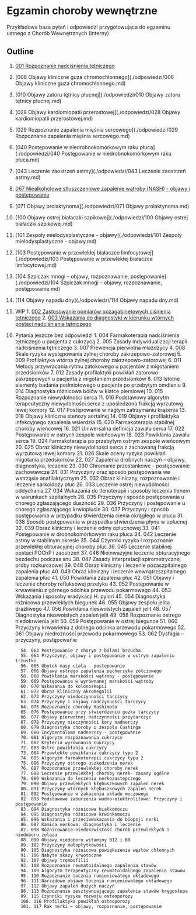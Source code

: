 # Egzamin choroby wewnętrzne

Przykładowa baza pytań i odpowiedzi przygotowująca do egzaminu ustnego z Chorób Wewnętrznych (Interny)



## Outline

1. [001 Rozpoznanie nadciśnienia tętniczego](./odpowiedzi/001-rozpoznawanie-nadcisnienia-tetniczego.md)
2. [006 Objawy kliniczne guza chromochłonnego](./odpowiedzi/006 Objawy kliniczne guza chromochłonnego.md)
3. [010 Objawy zatoru tętnicy płucnej](./odpowiedzi/010 Objawy zatoru tętnicy płucnej.md)
4. [028 Objawy kardiomiopatii przerostowej](./odpowiedzi/028 Objawy kardiomiopatii przerostowej.md)
5. [029 Rozpoznanie zapalenia mięśnia sercowego](./odpowiedzi/029 Rozpoznanie zapalenia mięśnia sercowego.md)
6. [040 Postępowanie w niedrobnokomórkowym raku płuca](./odpowiedzi/040 Postępowanie w niedrobnokomórkowym raku płuca.md)
7. [043 Leczenie zaostrzeń astmy](./odpowiedzi/043 Leczenie zaostrzeń astmy.md)
8. [067 Niealkoholowe stłuszczeniowe zapalenie wątroby (NASH) - objawy i postępowanie](./odpowiedzi/067-nash.md)
9. [071 Objawy prolaktynoma](./odpowiedzi/071 Objawy prolaktynoma.md)
10. [100 Objawy ostrej białaczki szpikowej](./odpowiedzi/100 Objawy ostrej białaczki szpikowej.md)
11. [101 Zespoły mielodysplastyczne - objawy](./odpowiedzi/101 Zespoły mielodysplastyczne - objawy.md)
12. [103 Postępowanie w przewlekłej białaczce limfocytowej](./odpowiedzi/103 Postępowanie w przewlekłej białaczce limfocytowej.md)
13. [104 Szpiczak mnogi – objawy, rozpoznawanie, postępowanie](./odpowiedzi/104 Szpiczak mnogi – objawy, rozpoznawanie, postępowanie.md)
14. [114 Objawy napadu dny](./odpowiedzi/114 Objawy napadu dny.md)
15. WIP
          1. [002 Zastosowanie pomiarów pozagabinetowych ciśnienia tętniczego](./odpowiedzi/002-pomiary-pozagabinetowe-bp.md)
          2. [003 Wskazania do diagnostyki w kierunku wtórnych postaci nadciśnienia tętniczego](./odpowiedzi/003-wskazania-do-diagnostyki-wtornych-postaci-nt.md)
16. Pytania jeszcze bez odpowiedzi
          1. 004 Farmakoterapia nadciśnienia tętniczego u pacjenta z cukrzycą
          2. 005 Zasady indywidualizacji terapii nadciśnienia tętniczego
          3. 007 Prewencja pierwotna miażdżycy
          4. 008 Skale ryzyka występowania żylnej choroby zakrzepowo-zatorowej
          5. 009 Profilaktyka wtórna żylnej choroby zakrzepowo-zatorowej
          6. 011 Metody przywracania rytmu zatokowego u pacjentów z migotaniem przedsionków
          7. 012 Zasady profilaktyki powikłań zatorowo-zakrzepowych u pacjenta z migotaniem
              przedsionków
          8. 013 Istotne elementy badania podmiotowego u pacjenta po przebytym omdleniu
          9. 014 Diagnostyka różnicowa bólów w klatce piersiowej
          10. 015 Rozpoznanie niewydolności serca
          11. 016 Podstawowy algorytm terapeutyczny niewydolności serca z upośledzona frakcją
                 wyrzutową lewej komory
          12. 017 Postępowanie w nagłym zatrzymaniu krążenia
          13. 018 Objawy kliniczne stenozy aortalnej
          14. 019 Objawy i profilaktyka infekcyjnego zapalenia wsierdzia
          15. 020 Farmakoterapia stabilnej choroby wieńcowej
          16. 021 Uniwersalna definicja zawału serca
          17. 022 Postępowanie w ostrych zespole wieńcowym
          18. 023 Powikłania zawału serca
          19. 024 Farmakoterapia po przebytym ostrym zespole wieńcowym
          20. 025 Obraz kliniczny niewydolności serca z zachowaną frakcją wyrzutową lewej komory
          21. 026 Skale oceny ryzyka powikłań migotania przedsionków
          22. 027 Zapalenia drobnych naczyń – objawy, diagnostyka, leczenie
          23. 030 Chromanie przestankowe - postępowanie zachowawcze
          24. 031 Przyczyny oraz sposób postępowania we wstrząsie anafilaktycznym
          25. 032 Obraz kliniczny, rozpoznawanie i leczenie sarkoidozy płuc
          26. 033 Leczenie ostrej niewydolności oddychania
          27. 034 Wskazania do tlenoterapii i sposoby leczenia tlenem w warunkach szpitalnych
          28. 035 Przyczyny i sposób postępowania u chorego zgłaszającego duszność
          29. 036 Przyczyny i postępowanie u chorego zgłaszającego krwioplucie
          30. 037 Przyczyny i sposób postępowania w przypadku stwierdzenia cienia okrągłego w płucu
          31. 038 Sposób postępowania w przypadku stwierdzenia płynu w opłucnej
          32. 039 Obraz kliniczny i leczenie odmy opłucnowej
          33. 041 Postępowanie w drobnokomórkowym raku płuca
          34. 042 Leczenie astmy w stabilnym okresie
          35. 044 Czynniki ryzyka i rozpoznanie przewlekłej obturacyjnej choroby płuc
          36. 045 Leczenie stabilnej postaci POChP i zaostrzeń
          37. 046 Nieinwazyjne leczenie obturacyjnego bezdechu podczas snu
          38. 047 Zasady interpretacji spirometrycznej próby rozkurczowej
          39. 048 Obraz kliniczny i leczenie pozaszpitalnego zapalenia płuc
          40. 049 Obraz kliniczny i leczenie wewnątrzszpitalnego zapalenia płuc
          41. 050 Powikłania zapalenia płuc
          42. 051 Objawy i leczenie choroby refluksowej przełyku
          43. 052 Postępowanie w krwawieniu z górnego odcinka przewodu pokarmowego
          44. 053 Wskazania i sposoby eradykacji H. pylori
          45. 054 Diagnostyka różnicowa przewlekłych biegunek
          46. 055 Objawy zespołu jelita drażliwego
          47. 056 Powikłania nieswoistych zapaleń jelit
          48. 057 Diagnostyka nieswoistych zapaleń jelit
          49. 058 Rozpoznanie ostrego niedokrwienia jelit
          50. 059 Postępowanie w ostrej biegunce
          51. 060 Przyczyny krwawienia z dolnego odcinka przewodu pokarmowego
          52. 061 Objawy niedrożności przewodu pokarmowego
          53. 062 Dysfagia – przyczyny, postępowanie

          54. 063 Postępowanie z chorym z bólami brzucha
          55. 064 Przyczyny, objawy i postępowanie w ostrym zapaleniu trzustki
          56. 065 Ubytek masy ciała - postępowanie
          57. 066 Objawy ostrego zapalenia pęcherzyka żółciowego
          58. 068 Powikłania marskości wątroby - postępowanie
          59. 069 Postępowanie w wyrównanej marskości wątroby
          60. 070 Wskazania do kolonoskopii
          61. 072 Obraz kliniczny akromegalii
          62. 073 Przyczyny niedoczynności tarczycy
          63. 074 Przyczyny i objawy nadczynności tarczycy
          64. 075 Rozpoznanie choroby Hashimoto
          65. 076 Postępowanie przy stwierdzeniu guzka tarczycy
          66. 077 Objawy pierwotnej nadczynności przytarczyc
          67. 078 Przyczyny nieczynności kory nadnerczy
          68. 079 Diagnostyka choroby i zespołu Cushinga
          69. 080 Incydentaloma nadnerczy - postępowanie
          70. 081 Algorytm rozpoznawania cukrzycy
          71. 082 Kryteria wyrównania cukrzycy
          72. 083 Ostre powikłania cukrzycy
          73. 084 Przewlekłe powikłania cukrzycy typu 2
          74. 085 Algorytm farmakoterapii cukrzycy typu 2
          75. 086 Przyczyny ostrego uszkodzenia nerek
          76. 087 Rozpoznanie przewlekłej choroby nerek
          77. 088 Leczenie przewlekłej choroby nerek- zasady ogólne
          78. 089 Wskazania do leczenia nerkozastępczego
          79. 090 Objawy przewlekłych kłębuszkowych zapaleń nerek
          80. 091 Przyczyny wtórnych kłębuszkowych zapaleń nerek
          81. 092 Postępowanie w zakażeniu układu moczowego
          82. 093 Podstawowe zaburzenia wodno-elektrolitowe: Przyczyny i postępowanie
          83. 094 Diagnostyka różnicowa białkomoczu
          84. 095 Diagnostyka różnicowa krwinkomoczu
          85. 096 Wskazania i przeciwwskazania do biopsji nerki
          86. 097 Kamica nerkowa: diagnostyka i leczenie
          87. 098 Różnicowanie niedokrwistość chorób przewlekłych i niedoboru żelaza
          88. 099 Objawy niedoboru witaminy B12 i B9
          89. 102 Przyczyny małopłytkowości
          90. 105 Diagnostyka różnicowa powiększenia węzłów chłonnych
          91. 106 Nabyte skazy krwotoczne
          92. 107 Objawy trombofilii
          93. 108 Rozpoznanie reumatoidalnego zapalenia stawów
          94. 109 Algorytm terapeutyczny reumatoidalnego zapalenia stawów
          95. 110 Rozpoznanie tocznia rumieniowatego układowego
          96. 111 Narządowe objawy tocznia rumieniowatego układowego
          97. 112 Objawy zapaleń dużych naczyń
          98. 113 Rozpoznanie zesztywniającego zapalenia stawów kręgosłupa
          99. 115 Czynniki ryzyka rozwoju osteoporozy
          100. 116 Profilaktyka powikłań osteoporozy
          101. 117 Rak nerki – objawy, rozpoznanie, postępowanie
